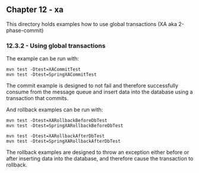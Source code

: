 Chapter 12 - xa
---------------

This directory holds examples how to use global transactions (XA aka 2-phase-commit)

### 12.3.2 - Using global transactions

The example can be run with:

    mvn test -Dtest=XACommitTest
    mvn test -Dtest=SpringXACommitTest

The commit example is designed to not fail and therefore successfully consume from the message queue and insert data
into the database using a transaction that commits.

And rollback examples can be run with:

    mvn test -Dtest=XARollbackBeforeDbTest
    mvn test -Dtest=SpringXARollbackBeforeDbTest

    mvn test -Dtest=XARollbackAfterDbTest
    mvn test -Dtest=SpringXARollbackAfterDbTest

The rollback examples are designed to throw an exception either before or after inserting data into the database,
and therefore cause the transaction to rollback.

